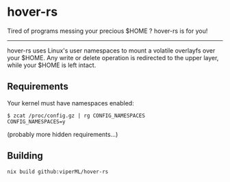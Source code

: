 # hover-rs

Tired of programs messing your precious $HOME ? hover-rs is for you!

---

hover-rs uses Linux's user namespaces to mount a volatile overlayfs over your $HOME. Any write or delete operation is redirected to the upper layer, while your $HOME is left intact.

## Requirements

Your kernel must have namespaces enabled:

```
$ zcat /proc/config.gz | rg CONFIG_NAMESPACES
CONFIG_NAMESPACES=y
```

(probably more hidden requirements...)

## Building

```
nix build github:viperML/hover-rs
```
